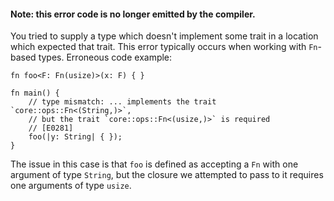 #### Note: this error code is no longer emitted by the compiler.

You tried to supply a type which doesn't implement some trait in a location
which expected that trait. This error typically occurs when working with
`Fn`-based types. Erroneous code example:

```compile-fail
fn foo<F: Fn(usize)>(x: F) { }

fn main() {
    // type mismatch: ... implements the trait `core::ops::Fn<(String,)>`,
    // but the trait `core::ops::Fn<(usize,)>` is required
    // [E0281]
    foo(|y: String| { });
}
```

The issue in this case is that `foo` is defined as accepting a `Fn` with one
argument of type `String`, but the closure we attempted to pass to it requires
one arguments of type `usize`.

